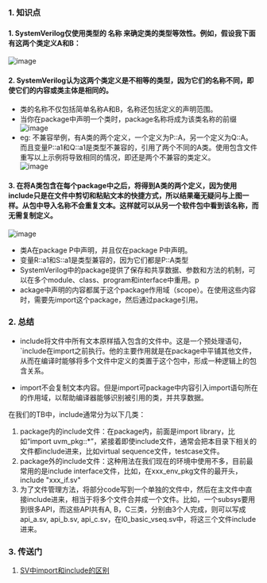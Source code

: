 ### 1. 知识点
#### 1. SystemVerilog仅使用类型的   名称   来确定类的类型等效性。例如，假设我下面有这两个类定义A和B：
   ![image](https://github.com/bulaqi/IC-DV.github.io/assets/55919713/ac294ee9-fc40-4f46-a16c-8d8238519b98)

#### 2. SystemVerilog认为这两个类定义是不相等的类型，因为它们的名称不同，即使它们的内容或类主体是相同的。
- 类的名称不仅包括简单名称A和B，名称还包括定义的声明范围。
- 当你在package中声明一个类时，package名称将成为该类名称的前缀 <br />
     ![image](https://github.com/bulaqi/IC-DV.github.io/assets/55919713/ec2a2ed7-dd00-41f8-b643-ab0ced7a3628)
- eg: 不兼容举例，有A类的两个定义，一个定义为P::A，另一个定义为Q::A。而且变量P::a1和Q::a1是类型不兼容的，引用了两个不同的A类。使用包含文件重写以上示例将导致相同的情况，即还是两个不兼容的类定义。 <br />
     ![image](https://github.com/bulaqi/IC-DV.github.io/assets/55919713/6d422653-30c9-48cc-a7dc-41d5c843d7ac)

#### 3. 在将A类包含在每个package中之后，将得到A类的两个定义，因为使用include只是在文件中剪切和粘贴文本的快捷方式，所以结果毫无疑问与上图一样。从包中导入名称不会重复文本。这样就可以从另一个软件包中看到该名称，而无需复制定义。
![image](https://github.com/bulaqi/IC-DV.github.io/assets/55919713/56a6947c-57b5-4839-81f6-2c8129b04325)
- 类A在package P中声明，并且仅在package P中声明。
- 变量R::a1和S::a1是类型兼容的，因为它们都是P::A类型
- SystemVerilog中的package提供了保存和共享数据、参数和方法的机制，可以在多个module、class、program和interface中重用。p
- ackage中声明的内容都属于这个package作用域（scope）。在使用这些内容时，需要先import这个package，然后通过package引用。



### 2. 总结
- include将文件中所有文本原样插入包含的文件中。这是一个预处理语句，`include在import之前执行。他的主要作用就是在package中平铺其他文件，从而在编译时能够将多个文件中定义的类置于这个包中，形成一种逻辑上的包含关系。

- import不会复制文本内容。但是import可package中内容引入import语句所在的作用域，以帮助编译器能够识别被引用的类，并共享数据。
    
在我们的TB中，include通常分为以下几类：

1. package内的include文件：在package内，前面是import library，比如“import uvm_pkg::*”，紧接着即使include文件，通常会把本目录下相关的文件都include进来，比如virtual sequence文件，testcase文件。
2. package外的include文件：这种用法在我们现在的环境中使用不多，目前最常用的是include interface文件，比如，在xxx_env_pkg文件的最开头，include "xxx_if.sv"
3. 为了文件管理方法，将部分code写到一个单独的文件中，然后在主文件中直接include进来，相当于将多个文件合并成一个文件。比如，一个subsys要用到很多API，而这些API共有A, B，C三类，分别由3个人完成，则可以写成api_a.sv, api_b.sv, api_c.sv，在l0_basic_vseq.sv中，将这三个文件include进来。


### 3. 传送门
1.  [SV中import和include的区别](https://blog.csdn.net/Andy_ICer/article/details/115679314)
